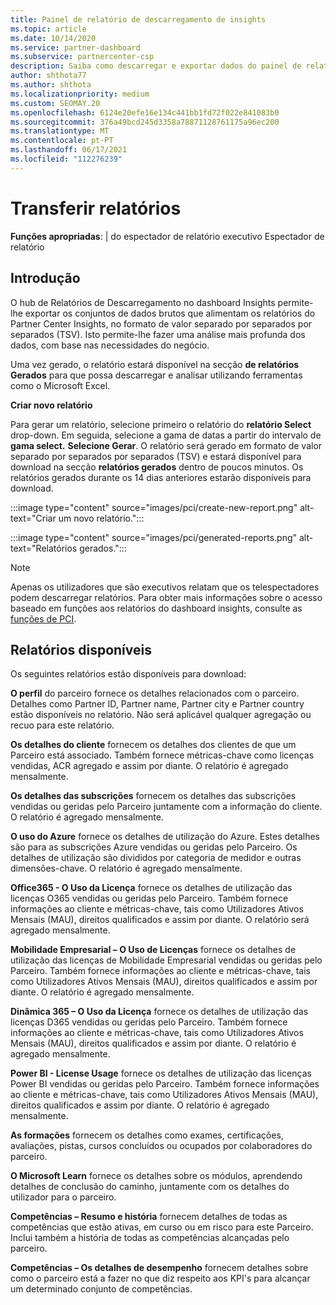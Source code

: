 ```yaml
---
title: Painel de relatório de descarregamento de insights
ms.topic: article
ms.date: 10/14/2020
ms.service: partner-dashboard
ms.subservice: partnercenter-csp
description: Saiba como descarregar e exportar dados do painel de relatórios unificado do Partner Center e dos relatórios partner Center Insights.
author: shthota77
ms.author: shthota
ms.localizationpriority: medium
ms.custom: SEOMAY.20
ms.openlocfilehash: 6124e20efe16e134c441bb1fd72f022e841083b0
ms.sourcegitcommit: 376a49bcd245d3358a78871128761175a96ec200
ms.translationtype: MT
ms.contentlocale: pt-PT
ms.lasthandoff: 06/17/2021
ms.locfileid: "112276239"
---
```

# <a name="download-reports"></a>Transferir relatórios

**Funções apropriadas**: | do espectador de relatório executivo Espectador de relatório

## <a name="introduction"></a>Introdução

O hub de Relatórios de Descarregamento no dashboard Insights permite-lhe exportar os conjuntos de dados brutos que alimentam os relatórios do Partner Center Insights, no formato de valor separado por separados por separados (TSV). Isto permite-lhe fazer uma análise mais profunda dos dados, com base nas necessidades do negócio.

Uma vez gerado, o relatório estará disponível na secção **de relatórios Gerados** para que possa descarregar e analisar utilizando ferramentas como o Microsoft Excel.

**Criar novo relatório**

Para gerar um relatório, selecione primeiro o relatório do **relatório Select** drop-down. Em seguida, selecione a gama de datas a partir do intervalo de **gama select.** **Selecione Gerar**. O relatório será gerado em formato de valor separado por separados por separados (TSV) e estará disponível para download na secção **relatórios gerados** dentro de poucos minutos. Os relatórios gerados durante os 14 dias anteriores estarão disponíveis para download.

:::image type="content" source="images/pci/create-new-report.png" alt-text="Criar um novo relatório.":::

:::image type="content" source="images/pci/generated-reports.png" alt-text="Relatórios gerados.":::

>[!NOTE] 
>Apenas os utilizadores que são executivos relatam que os telespectadores podem descarregar relatórios. Para obter mais informações sobre o acesso baseado em funções aos relatórios do dashboard insights, consulte as [funções de PCI](pci-roles.md). 

## <a name="available-reports"></a>Relatórios disponíveis

Os seguintes relatórios estão disponíveis para download:

**O perfil** do parceiro fornece os detalhes relacionados com o parceiro. Detalhes como Partner ID, Partner name, Partner city e Partner country estão disponíveis no relatório. Não será aplicável qualquer agregação ou recuo para este relatório.

**Os detalhes do cliente** fornecem os detalhes dos clientes de que um Parceiro está associado. Também fornece métricas-chave como licenças vendidas, ACR agregado e assim por diante. O relatório é agregado mensalmente.

**Os detalhes das subscrições** fornecem os detalhes das subscrições vendidas ou geridas pelo Parceiro juntamente com a informação do cliente. O relatório é agregado mensalmente.

**O uso do Azure** fornece os detalhes de utilização do Azure. Estes detalhes são para as subscrições Azure vendidas ou geridas pelo Parceiro. Os detalhes de utilização são divididos por categoria de medidor e outras dimensões-chave. O relatório é agregado mensalmente.

**Office365 - O Uso da Licença** fornece os detalhes de utilização das licenças O365 vendidas ou geridas pelo Parceiro. Também fornece informações ao cliente e métricas-chave, tais como Utilizadores Ativos Mensais (MAU), direitos qualificados e assim por diante. O relatório será agregado mensalmente.

**Mobilidade Empresarial – O Uso de Licenças**  fornece os detalhes de utilização das licenças de Mobilidade Empresarial vendidas ou geridas pelo Parceiro. Também fornece informações ao cliente e métricas-chave, tais como Utilizadores Ativos Mensais (MAU), direitos qualificados e assim por diante. O relatório é agregado mensalmente.

**Dinâmica 365 – O Uso da Licença** fornece os detalhes de utilização das licenças D365 vendidas ou geridas pelo Parceiro. Também fornece informações ao cliente e métricas-chave, tais como Utilizadores Ativos Mensais (MAU), direitos qualificados e assim por diante. O relatório é agregado mensalmente.

**Power BI - License Usage** fornece os detalhes de utilização das licenças Power BI vendidas ou geridas pelo Parceiro. Também fornece informações ao cliente e métricas-chave, tais como Utilizadores Ativos Mensais (MAU), direitos qualificados e assim por diante. O relatório é agregado mensalmente.

**As formações** fornecem os detalhes como exames, certificações, avaliações, pistas, cursos concluídos ou ocupados por colaboradores do parceiro.

**O Microsoft Learn** fornece os detalhes sobre os módulos, aprendendo detalhes de conclusão do caminho, juntamente com os detalhes do utilizador para o parceiro.

**Competências – Resumo e história** fornecem detalhes de todas as competências que estão ativas, em curso ou em risco para este Parceiro. Inclui também a história de todas as competências alcançadas pelo parceiro.

**Competências – Os detalhes de desempenho** fornecem detalhes sobre como o parceiro está a fazer no que diz respeito aos KPI's para alcançar um determinado conjunto de competências.

